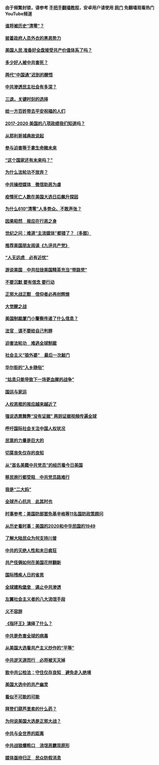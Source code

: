 #### 由于频繁封锁，请参考 [手把手翻墙教程](https://github.com/gfw-breaker/guides/wiki/)，安卓用户请使用 [网门](https://github.com/gfw-breaker/nogfw/blob/master/dl.md?t=02020000) 免翻墙观看热门YouTube频道 

#### [谁将被历史“清零”？](../pages/73/417485.md?t=02020000) 

#### [披着政府人员外衣的黑恶势力](../pages/73/417442.md?t=02020000) 

#### [美国人民 准备好全盘接受共产价值体系了吗？](../pages/73/417491.md?t=02020000) 

#### [多少好人被中共害死？](../pages/73/417144.md?t=02020000) 

#### [两代“中国通”迟到的醒悟](../pages/73/417064.md?t=02020000) 

#### [中共渗透民主社会有多深？](../pages/73/417063.md?t=02020000) 

#### [三退，关键时刻的选择](../pages/73/416969.md?t=02020000) 

#### [给一方百姓带去平安祝福的人们](../pages/73/416941.md?t=02020000) 

#### [2017-2020  美国的八项政绩我们知道吗？](../pages/73/416968.md?t=02020000) 

#### [从耶利哥城典故说起](../pages/73/416892.md?t=02020000) 

#### [参与迫害等于拿生命赌未来](../pages/73/416856.md?t=02020000) 

#### [“这个国家还有未来吗？”](../pages/73/416852.md?t=02020000) 

#### [为什么法轮功不放弃？](../pages/73/416864.md?t=02020000) 

#### [中共操控媒体　微信助恶为虐](../pages/73/416724.md?t=02020000) 

#### [疫情死亡人数在美国大选日后飙升探因](../pages/73/416606.md?t=02020000) 

#### [为什么610“清零”人多势众、不敢声张？](../pages/73/416632.md?t=02020000) 

#### [因果昭然　报应在行恶之身](../pages/73/416582.md?t=02020000) 

#### [世纪之问：难道“主流媒体”都错了？（多图）](../pages/73/416571.md?t=02020000) 

#### [推荐美国朋友阅读《九评共产党》](../pages/73/416510.md?t=02020000) 

#### [“人无远虑　必有近忧”](../pages/73/416513.md?t=02020000) 

#### [游说美国　中共拉拢美国精英充当“带路党”](../pages/73/416529.md?t=02020000) 

#### [不要沉默 要有信念 要行动](../pages/73/416457.md?t=02020000) 

#### [正邪大战正酣　信仰者必再创辉煌](../pages/73/416433.md?t=02020000) 

#### [大觉醒之战](../pages/73/416456.md?t=02020000) 

#### [美国制裁厦门小警察传递了什么信息？](../pages/73/416432.md?t=02020000) 

#### [法官　请不要给自己判罪](../pages/73/416379.md?t=02020000) 

#### [迫害法轮功　难逃全球制裁](../pages/73/416380.md?t=02020000) 

#### [社会主义“狼外婆”　最后一次敲门](../pages/73/416394.md?t=02020000) 

#### [华尔街的“入乡随俗”](../pages/73/416395.md?t=02020000) 

#### [“姑息只能导致下一场更血腥的战争”](../pages/73/416223.md?t=02020000) 

#### [国运与家运](../pages/73/416224.md?t=02020000) 

#### [人权恶棍的报应越来越近了](../pages/73/416276.md?t=02020000) 

#### [强说选票舞弊“没有证据” 两则证据视频传遍全球](../pages/73/416227.md?t=02020000) 

#### [呼吁国际社会关注中国人权状况](../pages/73/416135.md?t=02020000) 

#### [民意的力量是巨大的](../pages/73/416222.md?t=02020000) 

#### [切莫丧失仅存的良知](../pages/73/416134.md?t=02020000) 

#### [从“首名美籍中共党员”的经历看今日美国](../pages/73/416114.md?t=02020000) 

#### [移民旅行都受阻　中共党员路难行](../pages/73/416033.md?t=02020000) 

#### [我是“二大妈”](../pages/73/415529.md?t=02020000) 

#### [全球齐心抗共　此其时也](../pages/73/415989.md?t=02020000) 

#### [时事参考：美国防部罢免基辛格等11名国防政策顾问](../pages/73/415970.md?t=02020000) 

#### [从历史看时事：美国的2020和中华民国的1949](../pages/73/415949.md?t=02020000) 

#### [了解大陆民众为何支持川普](../pages/73/415950.md?t=02020000) 

#### [中共的灭绝人性和末日疯狂](../pages/73/415944.md?t=02020000) 

#### [共产伎俩如何在美国花样翻新](../pages/73/415908.md?t=02020000) 

#### [国际残疾人日的省思](../pages/73/415849.md?t=02020000) 

#### [全球建构堡垒　遏止中共渗透](../pages/73/415850.md?t=02020000) 

#### [左翼社会主义者的八大流氓手段](../pages/73/415802.md?t=02020000) 

#### [义不容辞](../pages/73/415807.md?t=02020000) 

#### [《指环王》演绎了什么？](../pages/73/415739.md?t=02020000) 

#### [中共是危害全球的病毒](../pages/73/415569.md?t=02020000) 

#### [从美国大选看共产主义炒作的“平等”](../pages/73/415654.md?t=02020000) 

#### [中共逆天道而行　必将被天灭掉](../pages/73/415626.md?t=02020000) 

#### [致中共公检法：守住仅存良知　避免走入绝境](../pages/73/415627.md?t=02020000) 

#### [美国大选中的共产幽灵](../pages/73/415618.md?t=02020000) 

#### [看似不可能的可能](../pages/73/415619.md?t=02020000) 

#### [拜登们葫芦里卖的什么药？](../pages/73/415531.md?t=02020000) 

#### [为何说美国大选是正邪大战？](../pages/73/415530.md?t=02020000) 

#### [中共与全世界的距离](../pages/73/415435.md?t=02020000) 

#### [中共战狼爆粗口　流氓恶霸现原形](../pages/73/415426.md?t=02020000) 

#### [媒体亟待归正　民众防假消息](../pages/73/415402.md?t=02020000) 

